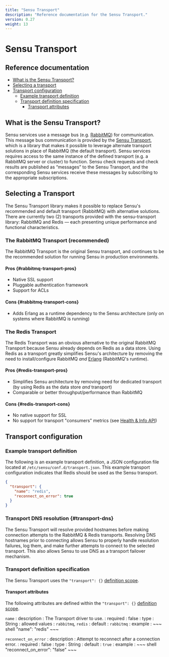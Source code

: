 ```yaml
---
title: "Sensu Transport"
description: "Reference documentation for the Sensu Transport."
version: 0.27
weight: 13
---
```


# Sensu Transport

## Reference documentation

- [What is the Sensu Transport?](#what-is-the-sensu-transport)
- [Selecting a transport](#selecting-a-transport)
- [Transport configuration](#transport-configuration)
  - [Example transport definition](#example-transport-definition)
  - [Transport definition specification](#transport-definition-specification)
    - [Transport attributes](#transport-attributes)

## What is the Sensu Transport?

Sensu services use a message bus (e.g. [RabbitMQ][1]) for communication. This
message bus communication is provided by the [Sensu Transport][2], which is  a
library that makes it possible to leverage alternate transport solutions in
place of RabbitMQ (the default transport). Sensu services requires access to the
same instance of the defined transport (e.g. a RabbitMQ server or cluster) to
function. Sensu check requests and check results are published as “messages” to
the Sensu Transport, and the corresponding Sensu services receive these messages
by subscribing to the appropriate subscriptions.

## Selecting a Transport

The Sensu Transport library makes it possible to replace Sensu's recommended and
default transport (RabbitMQ) with alternative solutions. There are currently
two (2) transports provided with the sensu-transport library: RabbitMQ and
Redis &mdash; each presenting unique performance and functional characteristics.

### The RabbitMQ Transport (recommended)

The RabbitMQ Transport is the original Sensu transport, and continues to be the
recommended solution for running Sensu in production environments.

#### Pros {#rabbitmq-transport-pros}

- Native SSL support
- Pluggable authentication framework
- Support for ACLs

#### Cons {#rabbitmq-transport-cons}

- Adds Erlang as a runtime dependency to the Sensu architecture (only on systems
  where RabbitMQ is running)

### The Redis Transport

The Redis Transport was an obvious alternative to the original RabbitMQ
Transport because Sensu already depends on Redis as a data store. Using Redis as
a transport greatly simplifies Sensu's architecture by removing the need to
install/configure RabbitMQ _and_ [Erlang](https://www.erlang.org/) (RabbitMQ's
runtime).

#### Pros {#redis-transport-pros}

- Simplifies Sensu architecture by removing need for dedicated transport (by
  using Redis as the data store _and_ transport)
- Comparable or better throughput/performance than RabbitMQ

#### Cons {#redis-transport-cons}

- No native support for SSL
- No support for transport "consumers" metrics (see [Health & Info API][4])

## Transport configuration

### Example transport definition

The following is an example transport definition, a JSON configuration file
located at `/etc/sensu/conf.d/transport.json`. This example transport
configuration indicates that Redis should be used as the Sensu transport.

~~~ json
{
  "transport": {
    "name": "redis",
    "reconnect_on_error": true
  }
}
~~~

### Transport DNS resolution {#transport-dns}

The Sensu Transport will resolve provided hostnames before making
connection attempts to the RabbitMQ & Redis transports. Resolving DNS
hostnames prior to connecting allows Sensu to properly handle
resolution failures, log them, and make further attempts to connect to
the selected transport. This also allows Sensu to use DNS as a
transport failover mechanism.

### Transport definition specification

The Sensu Transport uses the `"transport": {}` [definition scope][3].

#### Transport attributes

The following attributes are defined within the `"transport": {}`
[definition scope](configuration#configuration-scopes).

`name`
: description
  : The Transport driver to use.
: required
  : false
: type
  : String
: allowed values
  : `rabbitmq`, `redis`
: default
  : `rabbitmq`
: example
  : ~~~ shell
    "name": "redis"
    ~~~

`reconnect_on_error`
: description
  : Attempt to reconnect after a connection error.
: required
  : false
: type
  : String
: default
  : `true`
: example
  : ~~~ shell
    "reconnect_on_error": "false"
    ~~~


[1]:  rabbitmq.html
[2]:  http://github.com/sensu/sensu-transport
[3]:  configuration.html#configuration-scopes
[4]:  ../api/health-and-info-api.html
